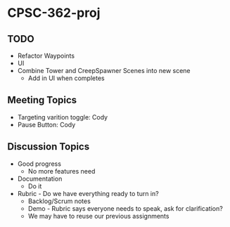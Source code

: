 # CPSC-362-proj



## TODO
 - Refactor Waypoints
 - UI
 - Combine Tower and CreepSpawner Scenes into new scene
   - Add in UI when completes



## Meeting Topics
 - Targeting varition toggle:  Cody
 - Pause Button:               Cody


## Discussion Topics
 - Good progress
   - No more features need
 - Documentation
   - Do it
 - Rubric - Do we have everything ready to turn in?
   - Backlog/Scrum notes
   - Demo - Rubric says everyone needs to speak, ask for clarification?
   - We may have to reuse our previous assignments

